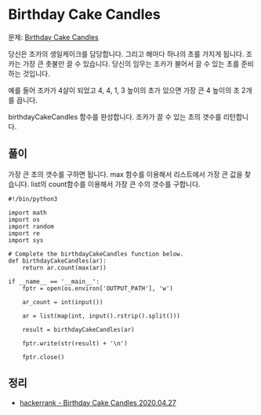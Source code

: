 # Birthday Cake Candles
문제: [Birthday Cake Candles](https://www.hackerrank.com/challenges/birthday-cake-candles/problem)

당신은 조카의 생일케이크를 담당합니다. 그리고 해마다 하나의 초를 가지게 됩니다. 조카는 가장 큰 촛불만 끌 수 있습니다. 당신의 임무는 조카가 불어서 끌 수 있는 초를 준비하는 것입니다.

예를 들어 조카가 4살이 되었고 4, 4, 1, 3 높이의 초가 있으면 가장 큰 4 높이의 초 2개를 끕니다.

birthdayCakeCandles 함수를 완성합니다. 조카가 끌 수 있는 초의 갯수를 리턴합니다.

## 풀이
가장 큰 초의 갯수를 구하면 됩니다. max 함수를 이용해서 리스트에서 가장 큰 값을 찾습니다. list의 count함수를 이용해서 가장 큰 수의 갯수를 구합니다.
```
#!/bin/python3

import math
import os
import random
import re
import sys

# Complete the birthdayCakeCandles function below.
def birthdayCakeCandles(ar):
    return ar.count(max(ar))

if __name__ == '__main__':
    fptr = open(os.environ['OUTPUT_PATH'], 'w')

    ar_count = int(input())

    ar = list(map(int, input().rstrip().split()))

    result = birthdayCakeCandles(ar)

    fptr.write(str(result) + '\n')

    fptr.close()
```

## 정리
* [hackerrank - Birthday Cake Candles 2020.04.27](https://junho85.pe.kr/1519)
